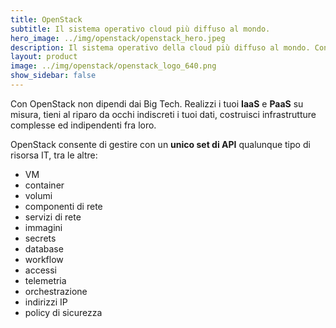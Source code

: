 ```yaml
---
title: OpenStack
subtitle: Il sistema operativo cloud più diffuso al mondo.
hero_image: ../img/openstack/openstack_hero.jpeg
description: Il sistema operativo della cloud più diffuso al mondo. Con OpenStack gestisci il tuo IT come se fosse codice.
layout: product
image: ../img/openstack/openstack_logo_640.png
show_sidebar: false
---
```

<!-- ## OpenStack -->
<!-- ![OpenStack logo]({{ 'openstack-logo-vertical' | append: '.svg' | prepend: '/img/' | prepend: site.baseurl }}) -->
<!-- <img src="{{ 'openstack-logo-vertical' | append: '.svg' | prepend: '/img/' | prepend: site.baseurl }}" alt="OpenStack" class="img-responsive" style="max-width: 40%">   -->

Con OpenStack non dipendi dai Big Tech. Realizzi i tuoi **IaaS** e **PaaS** su misura, tieni al riparo da occhi indiscreti i tuoi dati, costruisci infrastrutture complesse ed indipendenti fra loro.

OpenStack consente di gestire con un **unico set di API** qualunque tipo di risorsa IT, tra le altre:
* VM
* container
* volumi
* componenti di rete
* servizi di rete
* immagini
* secrets
* database
* workflow
* accessi
* telemetria
* orchestrazione
* indirizzi IP
* policy di sicurezza  

<!-- <img src="{{ 'openstack_orchestration' | append: '.png' | prepend: '/img/openstack/' | prepend: site.baseurl }}" alt="OpenStack" class="img-responsive" style="max-width: 40%"> -->
<!--![OpenStack Orchestration]({{ 'openstack_orchestration' | append: '.png' | prepend: '/img/openstack/' | prepend: site.baseurl }}) -->

<!-- ![OpenStack Automation](../img/openstack/openstack_draw.png) -->
